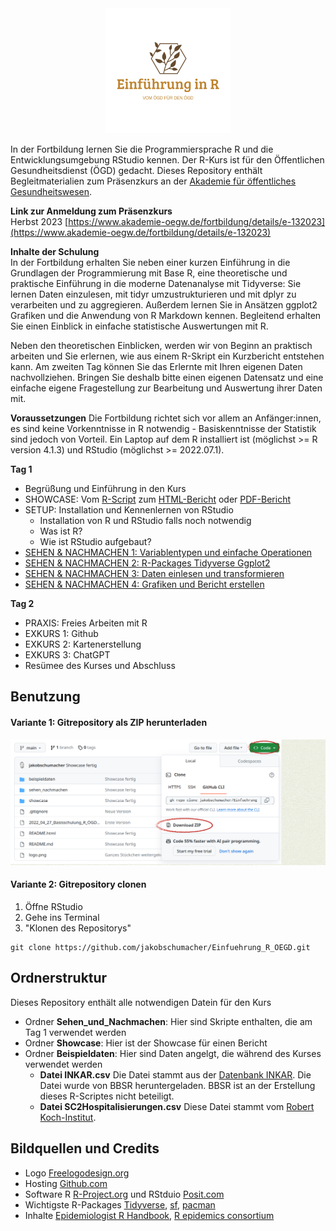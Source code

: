

<div id="header" align="center">
<img src="logo.png">
</div>


In der Fortbildung lernen Sie die Programmiersprache R und die Entwicklungsumgebung RStudio kennen. Der R-Kurs ist für den Öffentlichen Gesundheitsdienst (ÖGD) gedacht. Dieses Repository enthält Begleitmaterialien zum Präsenzkurs an der [Akademie für öffentliches Gesundheitswesen](https://www.akademie-oegw.de/).   

__Link zur Anmeldung zum Präsenzkurs__  
Herbst 2023 [https://www.akademie-oegw.de/fortbildung/details/e-132023](https://www.akademie-oegw.de/fortbildung/details/e-132023)

__Inhalte der Schulung__  
In der Fortbildung erhalten Sie neben einer kurzen Einführung in die Grundlagen der Programmierung mit Base R, eine theoretische und praktische Einführung in die moderne Datenanalyse mit Tidyverse: Sie lernen Daten einzulesen, mit tidyr umzustrukturieren und mit dplyr zu verarbeiten und zu aggregieren. Außerdem lernen Sie in Ansätzen ggplot2 Grafiken und die Anwendung von R Markdown kennen. Begleitend erhalten Sie einen Einblick in einfache statistische Auswertungen mit R.

Neben den theoretischen Einblicken, werden wir von Beginn an praktisch arbeiten und Sie erlernen, wie aus einem R-Skript ein Kurzbericht entstehen kann. Am zweiten Tag können Sie das Erlernte mit Ihren eigenen Daten nachvollziehen. Bringen Sie deshalb bitte einen eigenen Datensatz und eine einfache eigene Fragestellung zur Bearbeitung und Auswertung ihrer Daten mit.

__Voraussetzungen__
Die Fortbildung richtet sich vor allem an Anfänger:innen, es sind keine Vorkenntnisse in R notwendig - Basiskenntnisse der Statistik sind jedoch von Vorteil. Ein Laptop auf dem R installiert ist (möglichst >= R version 4.1.3) und RStudio (möglichst >= 2022.07.1).

__Tag 1__  

* Begrüßung und Einführung in den Kurs
* SHOWCASE: Vom [R-Script](showcase/Showcase_OEGD_Bericht.Rmd) zum [HTML-Bericht](showcase/Showcase_OEGD_Bericht.html) oder [PDF-Bericht](showcase/Showcase_OEGD_Bericht.pdf)
* SETUP: Installation und Kennenlernen von RStudio
  * Installation von R und RStudio falls noch notwendig
  * Was ist R?
  * Wie ist RStudio aufgebaut?
* [SEHEN & NACHMACHEN 1: Variablentypen und einfache Operationen](sehen_nachmachen/1_Variabltentypen_und_einfache_operationen.R)  
* [SEHEN & NACHMACHEN 2: R-Packages Tidyverse Ggplot2](sehen_nachmachen/2_Packages_Tidyverse.R)  
* [SEHEN & NACHMACHEN 3: Daten einlesen und transformieren](sehen_nachmachen/3_Daten_lesen_transformieren.R)  
* [SEHEN & NACHMACHEN 4: Grafiken und Bericht erstellen](sehen_nachmachen/4_Grafiken_und_Bericht.Rmd)  

__Tag 2__  

* PRAXIS: Freies Arbeiten mit R
* EXKURS 1: Github
* EXKURS 2: Kartenerstellung
* EXKURS 3: ChatGPT
* Resümee des Kurses und Abschluss


## Benutzung
#### Variante 1: Gitrepository als ZIP herunterladen
![](img/download.png)


#### Variante 2: Gitrepository clonen

1. Öffne RStudio
2. Gehe ins Terminal 
3. "Klonen des Repositorys"
```
git clone https://github.com/jakobschumacher/Einfuehrung_R_OEGD.git
```



## Ordnerstruktur
Dieses Repository enthält alle notwendigen Datein für den Kurs

* Ordner __Sehen_und_Nachmachen__: Hier sind Skripte enthalten, die am Tag 1 verwendet werden
* Ordner __Showcase__: Hier ist der Showcase für einen Bericht
* Ordner __Beispieldaten__: Hier sind Daten angelgt, die während des Kurses verwendet werden
  * __Datei INKAR.csv__  Die Datei stammt aus der [Datenbank INKAR](https://www.inkar.de/). Die Datei wurde von BBSR heruntergeladen. BBSR ist an der Erstellung dieses R-Scriptes nicht beteiligt.
  * __Datei SC2Hospitalisierungen.csv__ Diese Datei stammt vom [Robert Koch-Institut](rki.de).  

## Bildquellen und Credits
- Logo [Freelogodesign.org](https://www.freelogodesign.org/)  
- Hosting [Github.com](https://github.com)  
- Software R [R-Project.org](https://www.r-project.org/) und RStduio [Posit.com](https://posit.com)  
- Wichtigste R-Packages [Tidyverse](https://www.tidyverse.org/packages/), [sf](https://r-spatial.github.io/sf/), [pacman](https://github.com/trinker/pacman)
- Inhalte [Epidemiologist R Handbook](https://epirhandbook.com/en/), [R epidemics consortium](https://www.repidemicsconsortium.org/)
